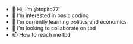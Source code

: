 - 👋 Hi, I’m @topito77
- 👀 I’m interested in basic coding
- 🌱 I’m currently learning politics and economics
- 💞️ I’m looking to collaborate on tbd
- 📫 How to reach me tbd

<!---
topito77/topito77 is a ✨ special ✨ repository because its `README.md` (this file) appears on your GitHub profile.
You can click the Preview link to take a look at your changes.
--->
